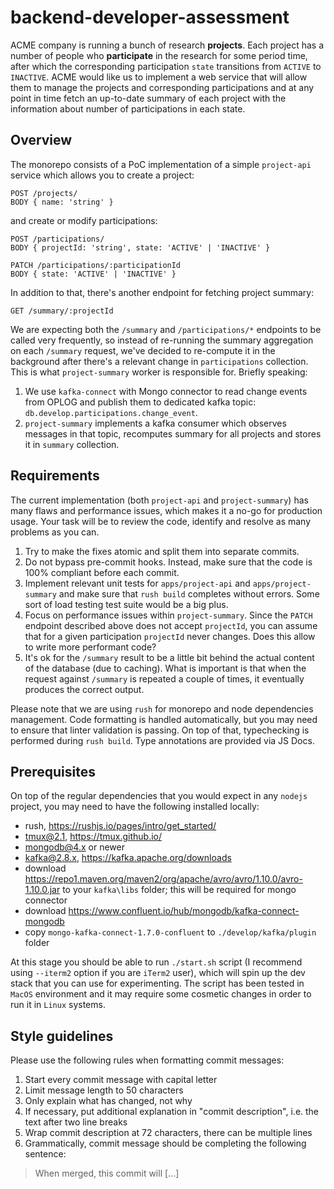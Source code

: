 # backend-developer-assessment

ACME company is running a bunch of research **projects**. Each project has
a number of people who **participate** in the research for some period time,
after which the corresponding participation `state` transitions
from `ACTIVE` to `INACTIVE`.
ACME would like us to implement a web service that will allow them to manage
the projects and corresponding participations and at any point in time fetch
an up-to-date summary of each project with the information about
number of participations in each state.

## Overview

The monorepo consists of a PoC implementation of a simple `project-api`
service which allows you to create a project:
```
POST /projects/
BODY { name: 'string' }
```
and create or modify participations:
```
POST /participations/
BODY { projectId: 'string', state: 'ACTIVE' | 'INACTIVE' }

PATCH /participations/:participationId
BODY { state: 'ACTIVE' | 'INACTIVE' }
```
In addition to that, there's another endpoint for fetching project summary:
```
GET /summary/:projectId
```
We are expecting both the `/summary` and `/participations/*` endpoints to be called very frequently,
so instead of re-running the summary aggregation on each `/summary` request, we've decided
to re-compute it in the background after there's a relevant change in `participations`
collection. This is what `project-summary` worker is responsible for. Briefly speaking:

1. We use `kafka-connect` with Mongo connector to read change events from OPLOG and publish them to dedicated kafka topic: `db.develop.participations.change_event`.
2. `project-summary` implements a kafka consumer which observes messages in that topic, recomputes summary for all projects and stores it in `summary` collection.

## Requirements

The current implementation (both `project-api` and `project-summary`) has many flaws
and performance issues, which makes it a no-go for production usage.
Your task will be to review the code, identify and resolve as many problems as you can.

1. Try to make the fixes atomic and split them into separate commits.
2. Do not bypass pre-commit hooks. Instead, make sure that the code is 100%
compliant before each commit.
3. Implement relevant unit tests for `apps/project-api` and `apps/project-summary`
and make sure that `rush build` completes without errors. Some sort of load testing
test suite would be a big plus.
4. Focus on performance issues within `project-summary`. Since the `PATCH` endpoint
described above does not accept `projectId`, you can assume that for a given
participation `projectId` never changes. Does this allow to write more performant code?
5. It's ok for the `/summary` result to be a little bit behind the actual content of the database (due to caching).
What is important is that when the request against `/summary` is repeated a couple of times, it eventually produces
the correct output.

Please note that we are using `rush` for monorepo and node dependencies management.
Code formatting is handled automatically, but you may need to ensure that linter
validation is passing. On top of that, typechecking is performed during `rush build`.
Type annotations are provided via JS Docs.

## Prerequisites

On top of the regular dependencies that you would expect in any `nodejs` project, you
may need to have the following installed locally:

- rush, https://rushjs.io/pages/intro/get_started/
- tmux@2.1, https://tmux.github.io/
- mongodb@4.x or newer
- kafka@2.8.x, https://kafka.apache.org/downloads
- download https://repo1.maven.org/maven2/org/apache/avro/avro/1.10.0/avro-1.10.0.jar to your `kafka\libs` folder; this will be required for mongo connector
- download https://www.confluent.io/hub/mongodb/kafka-connect-mongodb
- copy `mongo-kafka-connect-1.7.0-confluent` to `./develop/kafka/plugin` folder

At this stage you should be able to run `./start.sh` script
(I recommend using `--iterm2` option if you are `iTerm2` user),
which will spin up the dev stack that you can use for experimenting.
The script has been tested in `MacOS` environment and it may require
some cosmetic changes in order to run it in `Linux` systems.

## Style guidelines

Please use the following rules when formatting commit messages:

1. Start every commit message with capital letter
2. Limit message length to 50 characters
3. Only explain what has changed, not why
4. If necessary, put additional explanation in "commit description", i.e. the text after two line breaks
5. Wrap commit description at 72 characters, there can be multiple lines
6. Grammatically, commit message should be completing the following sentence:

> When merged, this commit will [...]

